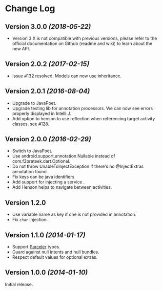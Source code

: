 Change Log
==========

Version 3.0.0 *(2018-05-22)*
----------------------------
* Version 3.X is not compatible with previous versions, please refer to the official documentation on Github (readme and wiki) to learn about the new API.

Version 2.0.2 *(2017-02-15)*
----------------------------
* Issue #132 resolved. Models can now use inheritance.

Version 2.0.1 *(2016-08-04)*
----------------------------
* Upgrade to JavaPoet.
* Upgrade testing lib for annotation processors. We can now see errors properly displayed in Intelli J.
* Add option to henson to use reflection when referencing target activity classes, see #128.

Version 2.0.0 *(2016-02-29)*
----------------------------
* Switch to JavaPoet.
* Use android.support.annotation.Nullable instead of com.f2prateek.dart.Optional.
* Do not throw UnableToInjectException if there's no @InjectExtras annotation found.
* Fix keys can be java identifiers.
* Add support for injecting a service .
* Add Henson helps to navigate between activities.

Version 1.2.0 
----------------------------

* Use variable name as key if one is not provided in annotation.
* Fix `char` injection.


Version 1.1.0 *(2014-01-17)*
----------------------------

* Support [Parceler](https://github.com/johncarl81/parceler) types.
* Guard against null intents and null bundles.
* Respect default values for optional extras.


Version 1.0.0 *(2014-01-10)*
----------------------------

Initial release.
